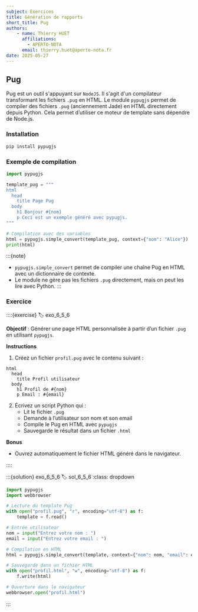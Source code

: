 ```yaml
---
subject: Exercices
title: Génération de rapports
short_title: Pug
authors: 
    - name: Thierry HUET
      affiliations: 
        - APERTO-NOTA
      email: thierry.huet@aperto-nota.fr
date: 2025-05-27
---
```


## Pug
Pug est un outil s'appuyant sur `NodeJS`. Il s'agit d'un compilateur transformant les fichiers `.pug` en HTML.
Le module `pypugjs` permet de compiler des fichiers `.pug` (anciennement Jade) en HTML directement depuis Python. Cela permet d’utiliser ce moteur de template sans dépendre de Node.js.

### Installation

```bash
pip install pypugjs
```

### Exemple de compilation

```python
import pypugjs

template_pug = """
html
  head
    title Page Pug
  body
    h1 Bonjour #{nom}
    p Ceci est un exemple généré avec pypugjs.
"""

# Compilation avec des variables
html = pypugjs.simple_convert(template_pug, context={"nom": "Alice"})
print(html)
```

:::{note}
- `pypugjs.simple_convert` permet de compiler une chaîne Pug en HTML avec un dictionnaire de contexte.
- Le module ne gère pas les fichiers `.pug` directement, mais on peut les lire avec Python.
:::

### Exercice

::::{exercise}
:label: exo_6_5_6

**Objectif** : Générer une page HTML personnalisée à partir d’un fichier `.pug` en utilisant `pypugjs`.

**Instructions**

1. Créez un fichier `profil.pug` avec le contenu suivant :

```pug
html
  head
    title Profil utilisateur
  body
    h1 Profil de #{nom}
    p Email : #{email}
```

2. Écrivez un script Python qui :
   - Lit le fichier `.pug`
   - Demande à l’utilisateur son nom et son email
   - Compile le Pug en HTML avec `pypugjs`
   - Sauvegarde le résultat dans un fichier `.html`

**Bonus**
- Ouvrez automatiquement le fichier HTML généré dans le navigateur.

::::

:::{solution} exo_6_5_6
:label: sol_6_5_6
:class: dropdown

```python
import pypugjs
import webbrowser

# Lecture du template Pug
with open("profil.pug", "r", encoding="utf-8") as f:
    template = f.read()

# Entrée utilisateur
nom = input("Entrez votre nom : ")
email = input("Entrez votre email : ")

# Compilation en HTML
html = pypugjs.simple_convert(template, context={"nom": nom, "email": email})

# Sauvegarde dans un fichier HTML
with open("profil.html", "w", encoding="utf-8") as f:
    f.write(html)

# Ouverture dans le navigateur
webbrowser.open("profil.html")
```

:::
